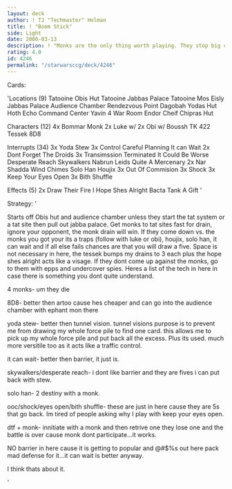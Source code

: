 ```yaml
---
layout: deck
author: ! TJ "Techmaster" Holman
title: ! "Boom Stick"
side: Light
date: 2000-03-13
description: ! "Monks are the only thing worth playing. They stop big coward. combined with hit and runs tactics, monks are key."
rating: 4.0
id: 4246
permalink: "/starwarsccg/deck/4246"
---
```

Cards: 

'Locations (9)
Tatooine Obis Hut
Tatooine Jabbas Palace
Tatooine Mos Eisly
Jabbas Palace Audience Chamber
Rendezvous Point
Dagobah Yodas Hut
Hoth Echo Command Center
Yavin 4 War Room
Endor Cheif Chipras Hut

Characters (12)
4x Bommar Monk
2x Luke w/
2x Obi w/
Boussh
TK 422
Tessek
8D8

Interrupts (34)
3x Yoda Stew
3x Control
Careful Planning
It can Wait
2x Dont Forget The Droids
3x Transimssion Terminated
It Could Be Worse
Desperate Reach
Skywalkers
Nabrun Leids
Quite A Mercenary
2x Nar Shadda Wind Chimes
Solo Han
Houjix
3x Out Of Commision
3x Shock
3x Keep Your Eyes Open
3x Bith Shuffle

Effects (5)
2x Draw Their Fire
I Hope Shes Alright
Bacta Tank
A Gift '

Strategy: '

Starts off Obis hut and audience chamber unless they start the tat system or a tat site then pull out jabba palace. Get monks to tat sites fast for drain, ignore your opponent, the monk drain will win. If they come down vs. the monks you got your its a traps (follow with luke or obi), houjix, solo han, it can wait and if all else fails chances are that you will draw a five.  Space is not necessary in here, the tessek bumps my drains to 3 each plus the hope shes alright acts like a visage. If they dont come up against the monks, go to them with epps and undercover spies. Heres a list of the tech in here in case there is something you dont quite understand.

4 monks- um they die

8D8- better then artoo cause hes cheaper and can go into the audience chamber with ephant mon there

yoda stew- better then tunnel vision. tunnel visions purpose is to prevent me from drawing my whole force pile to find one card. this allows me to pick up my whole force pile and put back all the excess. Plus its used. much more versitile too as it acts like a traffic control.

it can wait- better then barrier, it just is.

skywalkers/desperate reach- i dont like barrier and they are fives i can put back with stew.

solo han- 2 destiny with a monk.

ooc/shock/eyes open/bith shuffle- these are just in here cause they are 5s that go back. Im tired of people asking why I play with keep your eyes open.

dtf + monk- innitiate with a monk and then retrive one they lose one and the battle is over cause monk dont participate...it works.

NO barrier in here cause it is getting to popular and @#$%s out here pack mad defense for it...it can wait is better anyway.

I think thats about it.

'
